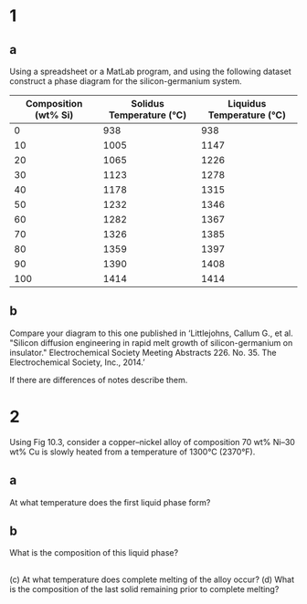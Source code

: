 # 1

## a

Using a spreadsheet or a MatLab program, and using the following dataset construct a phase diagram for the silicon-germanium system.

| Composition (wt% Si) | Solidus Temperature (°C) | Liquidus Temperature (°C) |
| -------------------- | ------------------------ | ------------------------- |
| 0                    | 938                      | 938                       |
| 10                   | 1005                     | 1147                      |
| 20                   | 1065                     | 1226                      |
| 30                   | 1123                     | 1278                      |
| 40                   | 1178                     | 1315                      |
| 50                   | 1232                     | 1346                      |
| 60                   | 1282                     | 1367                      |
| 70                   | 1326                     | 1385                      |
| 80                   | 1359                     | 1397                      |
| 90                   | 1390                     | 1408                      |
| 100                  | 1414                     | 1414                      |

## b

Compare your diagram to this one published in ‘Littlejohns, Callum G., et al. "Silicon diffusion engineering in rapid melt growth of silicon-germanium on insulator." Electrochemical Society Meeting Abstracts 226. No. 35. The Electrochemical
Society, Inc., 2014.’

If there are differences of notes describe them.

# 2

Using Fig 10.3, consider a copper–nickel alloy of composition 70 wt% Ni–30 wt% Cu is slowly heated from a temperature of 1300°C (2370°F).

## a

At what temperature does the first liquid phase form?

## b

What is the composition of this liquid phase?

## 
(c) At what temperature does complete melting of the alloy occur?
(d) What is the composition of the last solid remaining prior to complete melting?